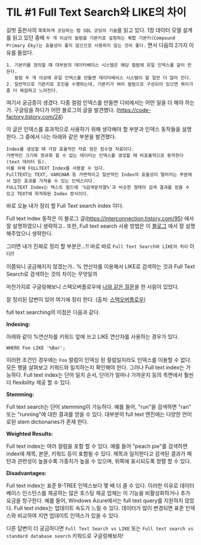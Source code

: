 # TIL #1  Full Text Search와 LIKE의 차이

길벗 출판사의 `똑똑하게 코딩하는 법 SQL 코딩의 기술`을 읽고 있다. 
1장 데이터 모델 설계를 읽고 있던 중에 
`두 개 이상의 컬럼을 기본키로 설정하는 복합 기본키(Compound Primary Eky)는 효율성이 좋지 않으므로 사용하지 않는 것이 좋다.` 면서 다음의 2가지 이유를 들었다.

```
1. 기본키를 정의할 때 대부분의 데이터베이스 시스템은 해당 컬럼에 유일 인덱스를 같이 만든다. 
   컬럼 두 개 이상에 유일 인덱스를 만들면 데이터베이스 시스템이 할 일만 더 많아 진다.
2. 일반적으로 기본키로 조인을 수행하는데, 기본키가 여러 컬럼으로 구성되어 있으면 쿼리가 좀 더 복잡하고 느려진다.
```

여기서 궁금증이 생겼다. 다중 컬럼 인덱스를 만들면 디비에서는 어떤 일을 더 해야 하는가.
구글링을 하다가 어떤 블로그의 글을 발견했다. (https://code-factory.tistory.com/24)

이 글은 인덱스를 효과적으로 사용하기 위해 생각해야 할 부분과 인덱스 동작들을 설명한다.
그 중에서 나는 아래와 같은 부분을 발견했다.
```
Index를 생성할 때 가장 효율적인 자료 형은 정수형 자료이다.
가변적인 크기와 정규화 할 수 없는 데이터는 인덱스를 생성할 때 비효율적으로 동작한다(text 데이터 등).
이를 위해 FULLTEXT Index를 사용할 수 있다.
FullTEXT는 TEXT, VARCHAR 등 가변적이고 일반적인 Index의 효율성이 떨어지는 부분에서 많은 효과를 가져올 수 있는 인덱스이다.
FULLTEXT Index는 텍스트 필드에 '%검색문자열%'과 비슷한 형태의 검색 결과를 얻을 수 있고 TEXT에 최적화된 Index 방식이다.
```

바로 오늘 내가 정리 할 Full Text search index 이다.

Full text index 동작은 이 블로그 글(https://interconnection.tistory.com/95) 에서 잘 설명하였으니 생략하고..
또한, Full text search 사용 방법은 이 [블로그](https://kmongcom.wordpress.com/2014/03/28/mysql-%ED%92%80-%ED%85%8D%EC%8A%A4%ED%8A%B8fulltext-%EA%B2%80%EC%83%89%ED%95%98%EA%B8%B0/) 에서 잘 설명해주었으니 생략한다.

그러면 내가 진짜로 정리 할 부분은...!!
바로 바로 `Full Text Search와 LIKE의 차이` 이다!!

이쯤되니 궁금해지지 않겠는가.. % 연산자를 이용해서 LIKE로 검색하는 것과 Full Text Search로 검색하는 것의 차이는 무엇일까

마찬가지로 구글링해보니 스택오버플로우에 [나와 같은 질문](https://stackoverflow.com/questions/224714/what-is-full-text-search-vs-like)을 한 사람이 있었다.

잘 정리된 답변이 있어 여기에 정리 한다.
(출처: [스택오버플로우](https://stackoverflow.com/questions/17796717/fulltext-search-vs-standard-database-search/17796826#17796826))

full text searching의 이점은 다음과 같다.

**Indexing:**

아래와 같이 %연산자를 키워드 앞에 쓰고 LIKE 연산자를 사용하는 경우가 있다.

`WHERE Foo LIKE '%Bar';`

이러한 조건인 경우에는 `Foo` 컬럼이 인덱싱 된 컬럼일지라도 인덱스를 이용할 수 없다. 모든 행을 살펴보고 키워드와 일치하는지 확인해야 한다.
그러나 Full text index는 가능하다. Full text index는 단어 일치 순서, 단어가 얼마나 가까운지 등의 측면에서 훨씬 더 flexibility 제공 할 수 있다.

**Stemming:**

Full text search는 단어 stemming이 가능하다. 예를 들어, "run"을 검색하면 "ran" 또는 "running"에 대한 결과를 얻을 수 있다. 
대부분의 full text 엔진에는 다양한 언어로된 stem dictionaries가 존재 한다.

**Weighted Results:**

Full text index는 여러 컬럼을 포함 할 수 있다. 예를 들어 "peach pie"를 검색하면 index에 제목, 본문, 키워드 등이 포함될 수 있다.
제목과 일치한다고 검색된 결과가 패턴과 관련성이 높을수록 가중치가 높을 수 있으며, 위쪽에 표시되도록 정렬 할 수 있다.

**Disadvantages:**

Full text index는 표준 B-TREE 인덱스보다 몇 배 더 클 수 있다. 이러한 이유로 데이터베이스 인스턴스를 제공하는 많은 호스팅 제공 업체는
이 기능을 비활성화하거나 추가 요금을 청구한다. 예를 들어, Windows Azure에서는 full text query를 지원하지 않았다.
Full text index는 업데이트 속도가 느릴 수 있다. 데이터가 많이 변경되면 표준 인덱스와 비교하여 지연 업데이트 인덱스가 있을 수 있다.

다른 답변이 더 궁금하다면 `Full Text Search vs LIKE` 또는 `Full text search vs standard database search` 키워드로 구글링해보자!
